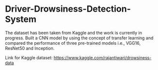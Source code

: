 # Driver-Drowsiness-Detection-System
The dataset has been taken from Kaggle and the work is currently in progress. Built a CNN model by using the concept of transfer learning and compared the performance of three pre-trained models i.e., VGG16, ResNet50 and Inception. 

Link for Kaggle dataset: https://www.kaggle.com/rajantiwari/drowsiness-data
